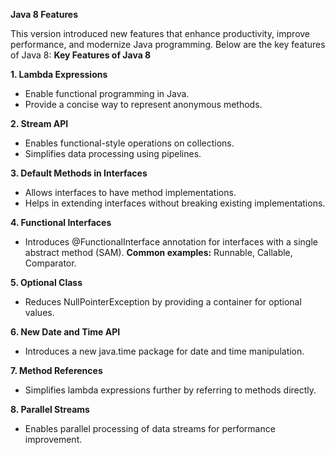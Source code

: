 __Java 8 Features__

This version introduced new features that enhance productivity, improve performance, and modernize Java programming. Below are the key features of Java 8:
__Key Features of Java 8__

__1. Lambda Expressions__

* Enable functional programming in Java.
* Provide a concise way to represent anonymous methods.
  
__2. Stream API__

* Enables functional-style operations on collections.
* Simplifies data processing using pipelines.
  
__3. Default Methods in Interfaces__

* Allows interfaces to have method implementations.
* Helps in extending interfaces without breaking existing implementations.
  
__4. Functional Interfaces__

* Introduces @FunctionalInterface annotation for interfaces with a single abstract method (SAM).
__Common examples:__ Runnable, Callable, Comparator.

__5. Optional Class__

* Reduces NullPointerException by providing a container for optional values.
  
__6. New Date and Time API__

* Introduces a new java.time package for date and time manipulation.
  
__7. Method References__

* Simplifies lambda expressions further by referring to methods directly.
  
__8. Parallel Streams__

* Enables parallel processing of data streams for performance improvement.














